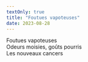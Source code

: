 ```yaml
---
textOnly: true
title: "Foutues vapoteuses"
date: 2023-08-28
---
```


Foutues vapoteuses  
Odeurs moisies, goûts pourris  
Les nouveaux cancers  
